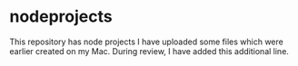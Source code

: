 # nodeprojects
This repository has node projects
I have uploaded some files which were earlier created on my Mac.
During review, I have added this additional line.
